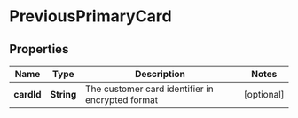# PreviousPrimaryCard

## Properties
Name | Type | Description | Notes
------------ | ------------- | ------------- | -------------
**cardId** | **String** | The customer card identifier in encrypted format |  [optional]
